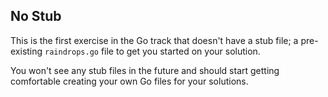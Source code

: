 ## No Stub

This is the first exercise in the Go track that doesn't have a stub file; a pre-existing
`raindrops.go` file to get you started on your solution.

You won't see any stub files in the future and should start getting comfortable
creating your own Go files for your solutions.
